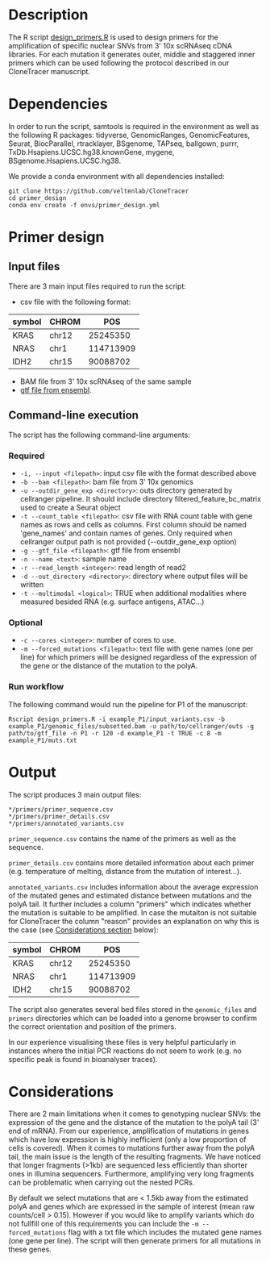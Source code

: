 # Description

The R script [design_primers.R](design_primers) is used to design primers for the amplification of specific nuclear SNVs from 3' 10x scRNAseq cDNA libraries. For each mutation it generates outer, middle and staggered inner primers which can be used following the protocol described in our CloneTracer manuscript.

# Dependencies 

In order to run the script, samtools is required in the environment as well as the following R packages: tidyverse, GenomicRanges, GenomicFeatures, Seurat, BiocParallel, rtracklayer, BSgenome, TAPseq, ballgown, purrr, TxDb.Hsapiens.UCSC.hg38.knownGene, mygene, BSgenome.Hsapiens.UCSC.hg38.

We provide a conda environment with all dependencies installed:

```
git clone https://github.com/veltenlab/CloneTracer
cd primer_design
conda env create -f envs/primer_design.yml
```

# Primer design

## Input files

There are 3 main input files required to run the script:

* csv file with the following format:

| symbol      | CHROM  | POS
| ----------- | ------ |-----------
| KRAS        | chr12  | 25245350
| NRAS        | chr1   | 114713909
| IDH2        | chr15  | 90088702

* BAM file from 3' 10x scRNAseq of the same sample
* [gtf file from ensembl](http://ftp.ensembl.org/pub/release-100/gtf/homo_sapiens/Homo_sapiens.GRCh38.100.chr.gtf.gz).

## Command-line execution

The script has the following command-line arguments:

### Required

* `-i, --input <filepath>`: input csv file with the format described above
* `-b --bam <filepath>`: bam file from 3' 10x genomics
* `-u --outdir_gene_exp <directory>`: outs directory generated by cellranger pipeline. It should include directory filtered_feature_bc_matrix used to create a Seurat object
* `-t --count_table <filepath>`: csv file with RNA count table with gene names as rows and cells as columns. First column should be named 'gene_names' and contain names of genes. Only required when cellranger output path is not provided (--outdir_gene_exp option)
* `-g --gtf_file <filepath>`: gtf file from ensembl
* `-n --name <text>`: sample name
* `-r --read_length <integer>`: read length of read2 
* `-d --out_directory <directory>`: directory where output files will be written
* `-t --multimodal <logical>`: TRUE when additional modalities where measured besided RNA (e.g. surface antigens, ATAC...)

### Optional

* `-c --cores <integer>`: number of cores to use. 
* `-m --forced_mutations <filepath>`: text file with gene names (one per line) for which primers will be designed regardless of the expression of the gene or the distance of the mutation to the polyA.

### Run workflow

The following command would run the pipeline for P1 of the manuscript:

```
Rscript design_primers.R -i example_P1/input_variants.csv -b example_P1/genomic_files/subsetted.bam -u path/to/cellranger/outs -g path/to/gtf_file -n P1 -r 120 -d example_P1 -t TRUE -c 8 -m example_P1/muts.txt
```

# Output

The script produces 3 main output files:

```
*/primers/primer_sequence.csv
*/primers/primer_details.csv
*/primers/annotated_variants.csv
```

`primer_sequence.csv` contains the name of the primers as well as the sequence. 

`primer_details.csv` contains more detailed information about each primer (e.g. temperature of melting, distance from the mutation of interest...).

`annotated_variants.csv` includes information about the average expression of the mutated genes and estimated distance between mutations and the polyA tail. It further includes a column "primers" which indicates whether the mutation is suitable to be amplified. In case the mutaiton is not suitable for CloneTracer the column "reason" provides an explanation on why this is the case (see [Considerations section](#considerations) below):

| symbol      | CHROM  | POS
| ----------- | ------ |-----------
| KRAS        | chr12  | 25245350
| NRAS        | chr1   | 114713909
| IDH2        | chr15  | 90088702

The script also generates several bed files stored in the `genomic_files` and `primers` directories which can be loaded into a genome browser to confirm the correct orientation and position of the primers. 

In our experience visualising these files is very helpful particularly in instances where the initial PCR reactions do not seem to work (e.g. no specific peak is found in bioanalyser traces).

# Considerations

There are 2 main limitations when it comes to genotyping nuclear SNVs: the expression of the gene and the distance of the mutation to the polyA tail (3' end of mRNA). From our experience, amplification of mutations in genes which have low expression is highly inefficient (only a low proportion of cells is covered). When it comes to mutations further away from the polyA tail, the main issue is the length of the resulting fragments. We have noticed that longer fragments (>1kb) are sequenced less efficiently than shorter ones in illumina sequencers. Furthermore, amplifying very long fragments can be problematic when carrying out the nested PCRs.

By default we select mutations that are < 1.5kb away from the estimated polyA and genes which are expressed in the sample of interest (mean raw counts/cell > 0.15). However if you would like to amplify variants which do not fullfill one of this requirements you can include the `-m --forced_mutations` flag with a txt file which includes the mutated gene names (one gene per line). The script will then generate primers for all mutations in these genes.  
